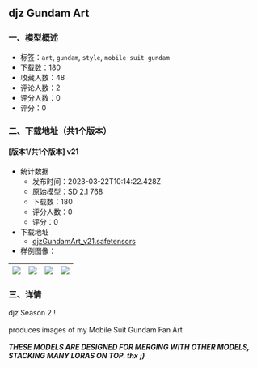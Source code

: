 ## djz Gundam Art
### 一、模型概述

- 标签：`art`, `gundam`, `style`, `mobile suit gundam`
- 下载数：180
- 收藏人数：48
- 评论人数：2
- 评分人数：0
- 评分：0

### 二、下载地址（共1个版本）

#### [版本1/共1个版本] v21

- 统计数据
  - 发布时间：2023-03-22T10:14:22.428Z
  - 原始模型：SD 2.1 768
  - 下载数：180
  - 评分人数：0
  - 评分：0
- 下载地址
  - [djzGundamArt_v21.safetensors](https://civitai.com/api/download/models/27246)
- 样例图像：

| <img src="https://image.civitai.com/xG1nkqKTMzGDvpLrqFT7WA/65e378af-c711-483e-f75a-812e644d3600/width=450/299944.jpeg" /> | <img src="https://image.civitai.com/xG1nkqKTMzGDvpLrqFT7WA/9488fa24-d922-421d-19a2-a469be929800/width=450/299943.jpeg" /> | <img src="https://image.civitai.com/xG1nkqKTMzGDvpLrqFT7WA/948cdcdc-6899-4e03-d8ba-d3eb8249ff00/width=450/299942.jpeg" /> | <img src="https://image.civitai.com/xG1nkqKTMzGDvpLrqFT7WA/2aa08284-904e-42f6-8a0a-113da9ab4700/width=450/299941.jpeg" /> |
| ---- | ---- | ---- | ---- |


### 三、详情
<p>djz Season 2 !<br /><br />produces images of my Mobile Suit Gundam Fan Art<br /><br /><strong><em>THESE MODELS ARE DESIGNED FOR MERGING WITH OTHER MODELS, STACKING MANY LORAS ON TOP.   thx ;)</em></strong></p>